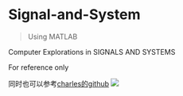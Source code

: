 # Signal-and-System
>Using MATLAB

Computer Explorations in SIGNALS AND SYSTEMS

For reference only

同时也可以参考[charles的github](https://github.com/SteveCharlesYang/Signal-System-Lab "查尔斯的github")
![](http://image.baidu.com/search/detail?ct=503316480&z=undefined&tn=baiduimagedetail&ipn=d&word=signal%20and%20system%20using%20matlab&step_word=&ie=utf-8&in=&cl=2&lm=-1&st=undefined&cs=2253667975,3272262549&os=2510646250,687603819&simid=0,0&pn=35&rn=1&di=42377433700&ln=1993&fr=&fmq=1522805144415_R&fm=&ic=undefined&s=undefined&se=&sme=&tab=0&width=undefined&height=undefined&face=undefined&is=0,0&istype=0&ist=&jit=&bdtype=11&spn=0&pi=0&gsm=0&objurl=http%3A%2F%2Fxilinx.eetrend.com%2Ffiles-eetrend-xilinx%2Fimagecache%2Fimage600%2Fnews%2F201803%2F12673-35725-matlab.jpg&rpstart=0&rpnum=0&adpicid=0&ctd=1522805162265^3_1148X544%1)
